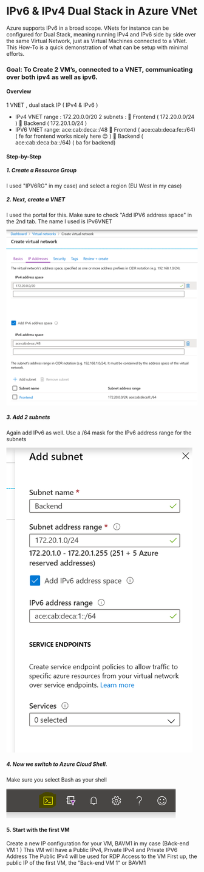 # IPv6 & IPv4 Dual Stack in Azure VNet

Azure supports IPv6 in a broad scope. VNets for instance can be configured for Dual Stack, meaning running IPv4 and IPv6 side by side over the same Virtual Network, just as Virtual Machines connected to a VNet. This How-To is a quick demonstration of what can be setup with minimal efforts.


### Goal: To Create 2 VM’s, connected to a VNET, communicating over both ipv4 as well as ipv6.


#### Overview 
1 VNET , dual stack IP ( IPv4 & IPv6 )
-	IPv4 VNET range : 172.20.0.0/20 
2 subnets :
	Frontend ( 172.20.0.0/24 )
	Backend ( 172.20.1.0/24 )
-	IPV6 VNET range: ace:cab:deca::/48
	Frontend ( ace:cab:deca:fe::/64) ( fe for frontend works nicely here 😊 )
	Backend ( ace:cab:deca:ba::/64) ( ba for backend) 


#### Step-by-Step

##### 1.	Create a Resource Group 
I used "IPV6RG" in my case) and select a region (EU West in my case)

##### 2.	Next, create a VNET 
I used the portal for this. Make sure to check "Add IPV6 address space" in the 2nd tab. The name I used is IPv6VNET

![Screenshot](https://raw.githubusercontent.com/verboompj/Networking/master/Pictures/1vnetaddipv6.png)

##### 3.	Add 2 subnets 
Again add IPv6 as well. Use a /64 mask for the IPv6 address range for the subnets

![Screenshot](https://raw.githubusercontent.com/verboompj/Networking/master/Pictures/2addsubnetipv6.png)

##### 4.	Now we switch to Azure Cloud Shell. 
Make sure you select Bash as your shell

![Screenshot](https://raw.githubusercontent.com/verboompj/Networking/master/Pictures/3azclicloudshell.png)

#### 5.	Start with the first VM
Create a new IP configuration for your VM, BAVM1 in my case (BAck-end VM 1 ) 
This VM will have a Public IPv4, Private IPv4 and Private IPV6 Address
The Public IPv4 will be used for RDP Access to the VM 
First up, the public IP of the first VM, the “Back-end VM 1“ or BAVM1 



